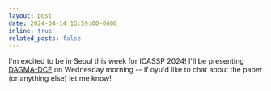 ```yaml
---
layout: post
date: 2024-04-14 15:59:00-0400
inline: true
related_posts: false
---
```

I'm excited to be in Seoul this week for ICASSP 2024! I'll be presenting [DAGMA-DCE](https://ieeexplore.ieee.org/document/10384714) on Wednesday morning -- if oyu'd like to chat about the paper (or anything else) let me know!